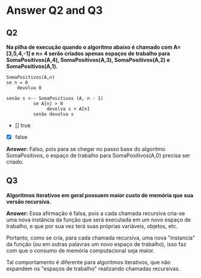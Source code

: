 # Answer Q2 and Q3

## Q2 
**Na pilha de execução  quando o algoritmo abaixo é chamado com A=[3,5,4,-1] e n= 4 serão criados apenas espaços de trabalho para SomaPositivos(A,4), SomaPositivos(A,3), SomaPositivos(A,2) e SomaPositivos(A,1).**

```
SomaPositivos(A,n)
se n = 0
    devolva 0

senão s <-- SomaPositivos (A, n - 1)
          se A[n] > 0
               devolva s + A[n]
          senão devolva s
```
- [] true
- [x] false

**Answer:** Falso, pois para se chegar no passo base do algoritmo SomaPositivos, o espaço de trabalho para SomaPositivos(A,0) precisa ser criado.


## Q3
**Algoritmos iterativos em geral possuem maior custo de memória que sua versão recursiva.**

**Answer:** Essa afirmação é falsa, pois a cada chamada recursiva cria-se uma nova instância da função que será executada em um novo espaço de trabalho, e que por sua vez terá suas próprias variáveis, objetos, etc. 

Portanto, como se cria, para cada chamada recursiva, uma nova "instancia" da função (ou em outras palavras um novo espaço de trabalho), isso faz com que o consumo de memória computacional seja maior. 

Tal comportamento é diferente para algoritmos iterativos, que não expandem os "espaços de trabalho" realizando chamadas recursivas.